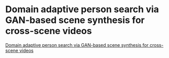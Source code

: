 Domain adaptive person search via GAN-based scene synthesis for cross-scene videos
====
[Domain adaptive person search via GAN-based scene synthesis for cross-scene videos](https://doi.org/10.1016/j.imavis.2023.104796) 
